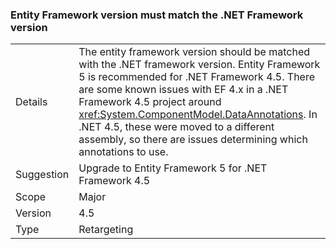 ### Entity Framework version must match the .NET Framework version


|   |   |
|---|---|
|Details|The entity framework version should be matched with the .NET framework version. Entity Framework 5 is recommended for .NET Framework 4.5. There are some known issues with EF 4.x in a .NET Framework 4.5 project around <xref:System.ComponentModel.DataAnnotations>. In .NET 4.5, these were moved to a different assembly, so there are issues determining which annotations to use.|
|Suggestion|Upgrade to Entity Framework 5 for .NET Framework 4.5|
|Scope|Major|
|Version|4.5|
|Type|Retargeting|

